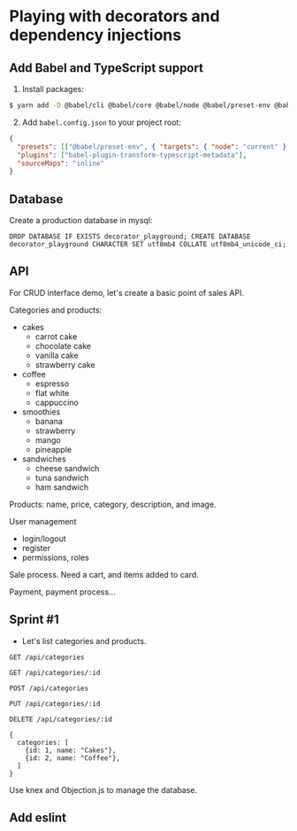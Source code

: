 # Playing with decorators and dependency injections

## Add Babel and TypeScript support

1. Install packages:

```bash
$ yarn add -D @babel/cli @babel/core @babel/node @babel/preset-env @babel/preset-typescript babel-watch babel-plugin-transform-typescript-metadata
```

2. Add `babel.config.json` to your project root:

```json
{
  "presets": [["@babel/preset-env", { "targets": { "node": "current" } }], ["@babel/preset-typescript"]],
  "plugins": ["babel-plugin-transform-typescript-metadata"],
  "sourceMaps": "inline"
}
```

## Database

Create a production database in mysql:

```mysql
DROP DATABASE IF EXISTS decorator_playground; CREATE DATABASE decorator_playground CHARACTER SET utf8mb4 COLLATE utf8mb4_unicode_ci;
```

## API

For CRUD interface demo, let's create a basic point of sales API.

Categories and products:

- cakes
  - carrot cake
  - chocolate cake
  - vanilla cake
  - strawberry cake
- coffee
  - espresso
  - flat white
  - cappuccino
- smoothies
  - banana
  - strawberry
  - mango
  - pineapple
- sandwiches
  - cheese sandwich
  - tuna sandwich
  - ham sandwich

Products: name, price, category, description, and image.

User management

- login/logout
- register
- permissions, roles

Sale process. Need a cart, and items added to card.

Payment, payment process...

## Sprint #1

- Let's list categories and products.

```
GET /api/categories
```

```
GET /api/categories/:id
```

```
POST /api/categories
```

```
PUT /api/categories/:id
```

```
DELETE /api/categories/:id
```

```
{
  categories: [
    {id: 1, name: "Cakes"},
    {id: 2, name: "Coffee"},
  ]
}
```

Use knex and Objection.js to manage the database.

## Add eslint
